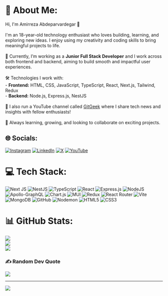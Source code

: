 # 💫 About Me:
Hi, I'm Amirreza Abdeparvardegar 👋<br><br>I'm an 18-year-old technology enthusiast who loves building, learning, and exploring new ideas. I enjoy using my creativity and coding skills to bring meaningful projects to life.<br><br>🌱 Currently, I’m working as a **Junior Full Stack Developer** and I work across both frontend and backend, aiming to build smooth and impactful user experiences.<br><br>🛠️ Technologies I work with:<br>- **Frontend:** HTML, CSS, JavaScript, TypeScript, React, Next.js, Tailwind, Redux<br>- **Backend:** Node.js, Express.js, NestJS<br><br>🎥 I also run a YouTube channel called [GitGeek](https://www.youtube.com/@GitGeekOfficial) where I share tech news and insights with fellow enthusiasts!<br><br>🔭 Always learning, growing, and looking to collaborate on exciting projects.


## 🌐 Socials:
[![Instagram](https://img.shields.io/badge/Instagram-%23E4405F.svg?logo=Instagram&logoColor=white)](https://instagram.com/gitgeekk) [![LinkedIn](https://img.shields.io/badge/LinkedIn-%230077B5.svg?logo=linkedin&logoColor=white)](https://www.linkedin.com/in/amirreza-abdeparvardegar/) [![X](https://img.shields.io/badge/X-black.svg?logo=X&logoColor=white)](https://x.com/AmirrezaAPP) [![YouTube](https://img.shields.io/badge/YouTube-%23FF0000.svg?logo=YouTube&logoColor=white)](https://youtube.com/@GitGeekOfficial) 

# 💻 Tech Stack:
![Next JS](https://img.shields.io/badge/Next-black?style=for-the-badge&logo=next.js&logoColor=white) ![NestJS](https://img.shields.io/badge/nestjs-%23E0234E.svg?style=for-the-badge&logo=nestjs&logoColor=white) ![TypeScript](https://img.shields.io/badge/typescript-%23007ACC.svg?style=for-the-badge&logo=typescript&logoColor=white) ![React](https://img.shields.io/badge/react-%2320232a.svg?style=for-the-badge&logo=react&logoColor=%2361DAFB) ![Express.js](https://img.shields.io/badge/express.js-%23404d59.svg?style=for-the-badge&logo=express&logoColor=%2361DAFB) ![NodeJS](https://img.shields.io/badge/node.js-6DA55F?style=for-the-badge&logo=node.js&logoColor=white) ![Apollo-GraphQL](https://img.shields.io/badge/-ApolloGraphQL-311C87?style=for-the-badge&logo=apollo-graphql) ![Chart.js](https://img.shields.io/badge/chart.js-F5788D.svg?style=for-the-badge&logo=chart.js&logoColor=white)    ![MUI](https://img.shields.io/badge/MUI-%230081CB.svg?style=for-the-badge&logo=mui&logoColor=white)  ![Redux](https://img.shields.io/badge/redux-%23593d88.svg?style=for-the-badge&logo=redux&logoColor=white) ![React Router](https://img.shields.io/badge/React_Router-CA4245?style=for-the-badge&logo=react-router&logoColor=white)  ![Vite](https://img.shields.io/badge/vite-%23646CFF.svg?style=for-the-badge&logo=vite&logoColor=white) ![MongoDB](https://img.shields.io/badge/MongoDB-%234ea94b.svg?style=for-the-badge&logo=mongodb&logoColor=white) ![GitHub](https://img.shields.io/badge/github-%23121011.svg?style=for-the-badge&logo=github&logoColor=white) ![Nodemon](https://img.shields.io/badge/NODEMON-%23323330.svg?style=for-the-badge&logo=nodemon&logoColor=%BBDEAD) ![HTML5](https://img.shields.io/badge/html5-%23E34F26.svg?style=for-the-badge&logo=html5&logoColor=white) ![CSS3](https://img.shields.io/badge/css3-%231572B6.svg?style=for-the-badge&logo=css3&logoColor=white)
# 📊 GitHub Stats:
![](https://github-readme-stats.vercel.app/api?username=AmirrezaAPTech&theme=github_dark&hide_border=false&include_all_commits=true&count_private=true)<br/>
![](https://nirzak-streak-stats.vercel.app/?user=AmirrezaAPTech&theme=github_dark&hide_border=false)<br/>
![](https://github-readme-stats.vercel.app/api/top-langs/?username=AmirrezaAPTech&theme=github_dark&hide_border=false&include_all_commits=true&count_private=true&layout=compact)

### ✍️ Random Dev Quote
![](https://quotes-github-readme.vercel.app/api?type=horizontal&theme=radical)

---
[![](https://visitcount.itsvg.in/api?id=AmirrezaAPTech&icon=0&color=0)](https://visitcount.itsvg.in)

<!-- Proudly created with GPRM ( https://gprm.itsvg.in ) -->
